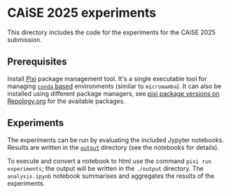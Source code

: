 # CAiSE 2025 experiments

This directory includes the code for the experiments for the CAiSE 2025 submission.

## Prerequisites

Install [Pixi](https://pixi.sh/latest/) package management tool. It's a single executable tool for managing [`conda` based](https://pixi.sh/latest/switching_from/conda/) environments (similar to `micromamba`). It can also be installed using different package managers, see [pixi package versions on Repology.org](https://repology.org/project/pixi/versions) for the available packages.

## Experiments

The experiments can be run by evaluating the included Jypyter notebooks. Results are written in the [`output`](output/) directory (see the notebooks for details).

To execute and convert a notebook to html use the command `pixi run experiments`; the output will be written in the `./output` directory. The `analysis.ipynb` notebook summarises and aggregates the results of the experiments.

